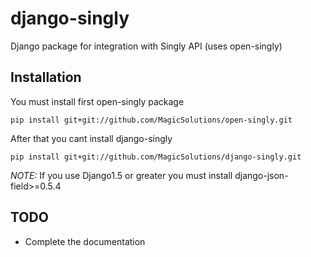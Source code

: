 django-singly
=============

Django package for integration with Singly API (uses open-singly)


Installation
------------

You must install first open-singly package

	pip install git+git://github.com/MagicSolutions/open-singly.git


After that you cant install django-singly

	pip install git+git://github.com/MagicSolutions/django-singly.git

*NOTE:* If you use Django1.5 or greater you must install django-json-field>=0.5.4

TODO
----

 - Complete the documentation
